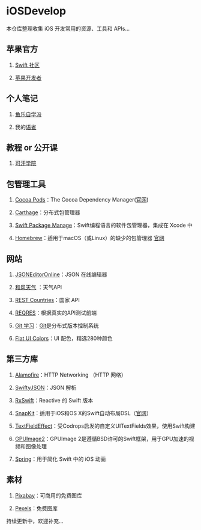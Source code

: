 # iOSDevelop
本仓库整理收集 iOS 开发常用的资源、工具和 APIs...

## 苹果官方
1. [Swift 社区](https://swift.org)

2. [苹果开发者](https://developer.apple.com/develop/)

## 个人笔记
   1. [鱼乐自学派](https://yulezixue.com)
   
   2. 我的[语雀](https://www.yuque.com/ideal156)

## 教程 or 公开课
1. [可汗学院](https://www.khanacademy.org)

## 包管理工具
1. [Cocoa Pods](https://github.com/CocoaPods/CocoaPods)：The Cocoa Dependency Manager([官网](https://cocoapods.org/))

2. [Carthage](https://github.com/Carthage/Carthage)：分布式包管理器

3. [Swift Package Manage](https://github.com/apple/swift-package-manager)：Swift编程语言的软件包管理器，集成在 Xcode 中

4. [Homebrew](https://github.com/Homebrew/brew)：适用于macOS（或Linux）的缺少的包管理器 [官网](https://brew.sh)

## 网站
1. [JSONEditorOnline](https://jsoneditoronline.org)：JSON 在线编辑器

2. [和风天气](https://dev.heweather.com) ：天气API

3. [REST Countries](https://restcountries.eu)：国家 API

4. [REQRES](https://reqres.in)：根据真实的API测试前端

5. [Git 学习](https://learngitbranching.js.org/?locale=zh_CN)：[Git](https://git-scm.com)是分布式版本控制系统

6. [Flat UI Colors](https://flatuicolors.com)：UI 配色，精选280种颜色

## 第三方库
1. [Alamofire](https://github.com/Alamofire/Alamofire)：HTTP Networking （HTTP 网络）

2. [SwiftyJSON](https://github.com/SwiftyJSON/SwiftyJSON)：JSON 解析 

3. [RxSwift](https://github.com/ReactiveX/RxSwift)：Reactive 的 Swift 版本

4. [SnapKit](https://github.com/SnapKit/SnapKit)：适用于iOS和OS X的Swift自动布局DSL（[官网](http://snapkit.io)）

5. [TextFieldEffect](https://github.com/raulriera/TextFieldEffects)：受Codrops启发的自定义UITextFields效果，使用Swift构建

6. [GPUImage2](https://github.com/BradLarson/GPUImage2)：GPUImage 2是遵循BSD许可的Swift框架，用于GPU加速的视频和图像处理
 
7. [Spring](https://github.com/MengTo/Spring)：用于简化 Swift 中的 iOS 动画

## 素材
1. [Pixabay](https://pixabay.com)：可商用的免费图库

2. [Pexels](https://www.pexels.com/zh-cn/)：免费图库

持续更新中，欢迎补充...
